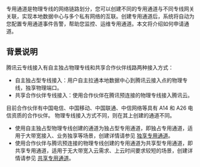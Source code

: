 专用通道是物理专线的网络链路划分，您可以创建不同的专用通道与不同专线网关关联，实现本地数据中心与多个私有网络的互联。创建专用通道后，系统将自动为您配置专用通道事件告警，帮助您监控、运维专用通道。本文将介绍如何申请通道。
[](id:background)
## 背景说明
腾讯云专线接入有自主独占物理专线和共享合作伙伴线路两种接入方式：
- 自主独占型专线接入：用户自主拉通本地数据中心到腾讯云接入点的物理专线，独享物理端口。
- 共享合作伙伴专线接入：使用合作伙伴在腾讯预连接的物理专线接入腾讯云。

目前合作伙伴有中国电信、中国移动、中国联通、中信网络等具有 A14 和 A26 电信资质的合作伙伴。
物理专线接入方式不同，则在其上创建的通道不同。
- 使用自主独占型物理专线创建的通道为独占型专用通道，即独占专用通道，适用于大带宽接入、业务独享等场景，创建详情请参见 [独享专用通道](https://cloud.tencent.com/document/product/216/74769)。
- 使用合作伙伴与腾讯预连接的物理专线创建的专用通道为共享型专用通道，即共享专用通道，适用于无大带宽入云需求、上云时间要求较短的场景，创建详情请参见 [共享专用通道](https://cloud.tencent.com/document/product/216/74570)。

